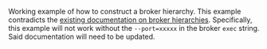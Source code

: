 Working example of how to construct a broker hierarchy. This example contradicts the [existing documentation on broker hierarchies](https://docs.helics.org/en/helics3userguide/user-guide/advanced_topics/broker_hierarchies.html). Specifically, this example will not work without the `--port=xxxxx` in the broker `exec` string. Said documentation will need to be updated.